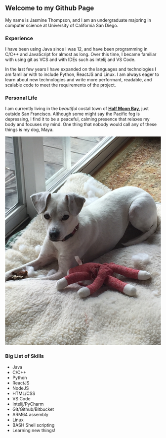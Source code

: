 ## Welcome to my Github Page

My name is Jasmine Thompson, and I am an undergraduate majoring in computer science at University of California San Diego. 

### Experience

I have been using Java since I was 12, and have been programming in C/C++ and JavaScript for almost as long. Over this time, I became familiar with using git as VCS and with IDEs such as Intelij and VS Code. 

In the last few years I have expanded on the languages and technologies I am familiar with to include Python, ReactJS and Linux. I am always eager to learn about new technologies and write more performant, readable, and scalable code to meet the requirements of the project.

### Personal Life

I am currently living in the *beautiful* costal town of **[Half Moon Bay](https://www.google.com/maps/place/Half+Moon+Bay,+CA/@37.4753073,-122.4309357,13.25z/data=!4m5!3m4!1s0x808f0ba50a19cb0b:0x5efd9cc835e79b54!8m2!3d37.4635519!4d-122.4285862)**, just outside San Francisco. Although some might say the Pacific fog is depressing, I find it to be a peaceful, calming presence that relaxes my body and focuses my mind. One thing that nobody would call any of these things is my dog, Maya.

![Image](/IMG_1559.JPG)

### Big List of Skills

* Java
* C/C++
* Python
* ReactJS
* NodeJS
* HTML/CSS
* VS Code
* Intelij/PyCharm
* Git/Github/Bitbucket
* ARM64 assembly
* Linux
* BASH Shell scripting
* Learning new things!
